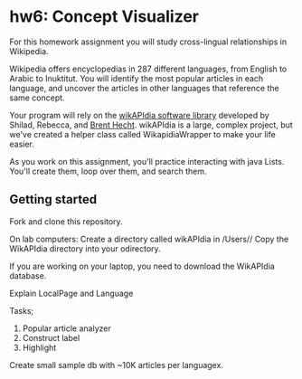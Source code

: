 hw6: Concept Visualizer
===
For this homework assignment you will study cross-lingual relationships in Wikipedia.

Wikipedia offers encyclopedias in 287 different languages, from English to Arabic to Inuktitut.
You will identify the most popular articles in each language, and uncover the articles in other
  languages that reference the same concept.

Your program will rely on the [wikAPIdia software library](https://github.com/shilad/wikAPIdia)
developed by Shilad, Rebecca, and [Brent Hecht](http://www.brenthecht.com/).
wikAPIdia is a large, complex project, but we've created a helper class called WikapidiaWrapper
to make your life easier.

As you work on this assignment, you'll practice interacting with java Lists.
You'll create them, loop over them, and search them.

## Getting started
Fork and clone this repository.

On lab computers:
Create a directory called wikAPIdia in /Users/<your name>/
Copy the WikAPIdia directory into your odirectory.

If you are working on your laptop, you need to download the WikAPIdia database.

Explain LocalPage and Language

Tasks;
1. Popular article analyzer
2. Construct label
3. Highlight

Create small sample db with ~10K articles per languagex.